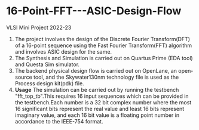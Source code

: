 # 16-Point-FFT---ASIC-Design-Flow
VLSI Mini Project 2022-23
1) The project involves the design of the Discrete Fourier Transform(DFT) of a 16-point sequence using the Fast Fourier Transform(FFT) algorithm and involves ASIC design for the same.
2) The Synthesis and Simulation is carried out on Quartus Prime (EDA tool) and Questa Sim simulator.
3) The backend physical design flow is carried out on OpenLane, an open-source tool, and the Skywater130nm technology file is used as the Process design kit(pdk) file.
4) **Usage**
The simulation can be carried out by running the testbench "fft_top_tb".This requires 16 input sequences which can be provided in the testbench.Each number is a 32 bit complex number where the most 16 significant bits represent the real value and least 16 bits represent imaginary value, and each 16 bit value is a floating point number in  accordance to the IEEE-754 format.
